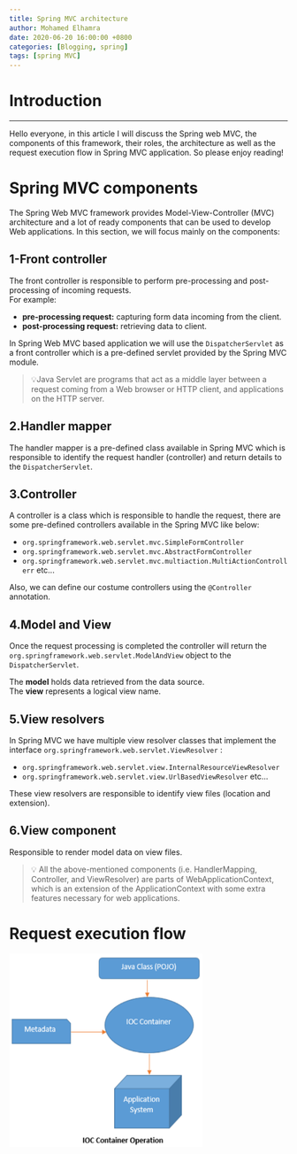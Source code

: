 ```yaml
---
title: Spring MVC architecture
author: Mohamed Elhamra
date: 2020-06-20 16:00:00 +0800
categories: [Blogging, spring]
tags: [spring MVC]
---
```


# Introduction 

--------------------------------------

Hello everyone, in this article I will discuss the Spring web MVC, the components of this framework, their roles, the architecture as well as the request execution flow in Spring MVC application.
So please enjoy reading!

# Spring MVC components

The Spring Web MVC framework provides Model-View-Controller (MVC) architecture and a lot of ready components that can be used to develop Web applications.
In this section, we will focus mainly on the components:

## 1-Front controller

The front controller is responsible to perform pre-processing and post-processing of incoming requests.<br />
For example: <br />
* **pre-processing request:** capturing form data incoming from the client.
* **post-processing request:** retrieving data to client.<br />

In Spring Web  MVC based application we will use the `DispatcherServlet` as a front controller which is a pre-defined servlet provided by the Spring MVC module. <br />

>💡Java Servlet are programs that act as a middle layer between a request coming from a Web browser or HTTP client, and applications on the HTTP server.

## 2.Handler mapper

The handler mapper is a pre-defined class available in Spring MVC which is responsible to identify the request handler (controller) and return details to the `DispatcherServlet`.

## 3.Controller
A controller is a class  which is responsible to handle the request, there are some pre-defined controllers available in the Spring MVC like below: <br />
* `org.springframework.web.servlet.mvc.SimpleFormController`
* `org.springframework.web.servlet.mvc.AbstractFormController`
* `org.springframework.web.servlet.mvc.multiaction.MultiActionControllerr` etc...<br />

Also, we can define our costume controllers using the `@Controller` annotation.

## 4.Model and View

Once the request processing is completed the controller will return the `org.springframework.web.servlet.ModelAndView` object to the `DispatcherServlet`.<br />

The **model** holds data retrieved from the data source. <br />
The **view** represents a logical view name.

## 5.View resolvers

In Spring MVC we have multiple view resolver classes that implement the interface `org.springframework.web.servlet.ViewResolver` :<br />
* `org.springframework.web.servlet.view.InternalResourceViewResolver`
* `org.springframework.web.servlet.view.UrlBasedViewResolver` etc...<br />

These view resolvers are responsible to identify view files (location and extension).

## 6.View component

Responsible to render model data on view files.<br />

>💡 All the above-mentioned components (i.e. HandlerMapping, Controller, and ViewResolver) are parts of WebApplicationContext, which is an extension of the ApplicationContext with some extra features necessary for web applications.


# Request execution flow

<img src="/assets/img/sample/metadata-container.PNG" alt="drawing" width="350" height="350"/>


















